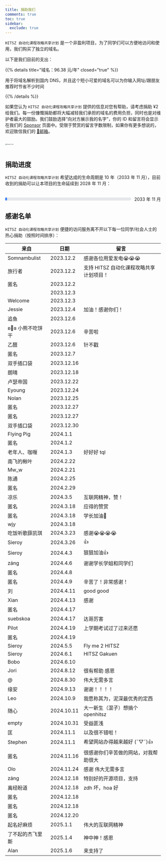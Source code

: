```yaml
---
title: 捐助我们
comments: true
toc: true
sidebar:
  exclude: true
---
```


`HITSZ 自动化课程攻略共享计划` 是一个非盈利项目，为了同学们可以方便地访问和使用，我们购买了独立的域名。

以下是我们目前的支出：

{{% details title="域名：96.38 元/年" closed="true" %}}

用于将域名解析到国内 DNS，并且这个短小可爱的域名可以为你输入网址/跟朋友推荐时节省不少时间

{{% /details %}}

如果您认为 `HITSZ 自动化课程攻略共享计划` 提供的信息对您有帮助，请考虑捐助 ¥2 给我们。每一份慷慨捐助都将大幅减轻我们承担的域名的费用负担，同时也是对维护者最大的鼓励。我们鼓励选择“向对方展示我的名字”，你的 ID 和留言将会显示在我们的 [Sponsor](https://hoa.moe/sponsor/) 页面中。受限于赞赏的留言字数限制，如果你有更多想说的，欢迎致信我们的 [📮邮箱](mailto:hi@hoa.moe)。

<br>
<img src="/images/sponsor.webp" alt="Reward_Code" style="zoom:25%; display: block; margin: 0 auto;" />
<br>

## 捐助进度

`HITSZ 自动化课程攻略共享计划` 希望达成的生命周期是 10 年（2033 年 11 月），目前收到的捐助可以让本项目的生命延续到 2028 年 11 月：

<br>
<div style="display: flex; align-items: center; width: 100%;">
    <div style="flex: 1; background-color: #e5e7eb; border-radius: 9999px; height: 10px; margin-right: 10px;">
        <div class="progress-bar" style="background-color: #3b82f6; height: 100%; border-radius: 9999px; width: 45%;"></div>
    </div>
    <span>2033 年 11 月</span>
</div>

<style>
.progress-bar {
    background-color: #3b82f6;
    animation: fill 3s forwards;
}

@keyframes fill {
    from {
        width: 0%;
    }
    to {
        width: 50%;
    }
}
</style>

<!-- 目前已经续费至 2027 年 11 月-->
<!-- 2023年11月-2024年11月域名费用: $13.99 -> 101.70 -->
<!-- 2024年11月-2025年11月域名费用: ¥104 -->
<!-- 贴纸周边费用: ¥35(需要 Maxwell 核实) -->
<!-- 2025年11月-2027年11月域名费用: ¥192.76 -->
<!-- 截止 2024.1.6 获得的捐助: ¥515.9 -->
<!-- 截止 2024.1.6 的总支出: ¥398.46 + ¥59 = ¥457.46 -->

## 感谢名单

`HITSZ 自动化课程攻略共享计划` 便捷的访问服务离不开以下每一位同学/社会人士的热心捐助（按照时间排序）：

| 来自                | 日期       | 留言                              |
|-------------------|------------|----------------------------------|
| Somnambulist      | 2023.12.2  | 感谢各位用爱发电😭😭😭             |
| 旅行者              | 2023.12.2  | 支持 HITSZ 自动化课程攻略共享计划项目！ |
| 匿名            | 2023.12.2  |                                  |
|                   | 2023.12.3  |                                  |
| Welcome           | 2023.12.3  |                                  |
| Jessie            | 2023.12.4  | 加油！感谢你们！                   |
| 追鱼                | 2023.12.6  |                                  |
| ʚ🧸ɞ  小熊不吃饼干 | 2023.12.6  | 辛苦啦                           |
| 乙醛                | 2023.12.6  | 针不戳                           |
| 匿名            | 2023.12.7  |                                  |
| 双手插口袋          | 2023.12.16 |                                  |
| 朗晴                | 2023.12.18 |                                  |
| 卢瑟帝国            | 2023.12.22 |                                  |
| Eyoung            | 2023.12.24 |                                  |
| Nolan             | 2023.12.25 |                                  |
| 匿名            | 2023.12.27 |                                  |
| 匿名            | 2023.12.27 |                                  |
| 双手插口袋          | 2023.12.30 |                                  |
| Flying Pig        | 2024.1.1   |                                  |
| 匿名            | 2024.1.2   |                                  |
| 老年人、咖喱        | 2024.1.3   | 好好好 tql                        |
| 南飞的楸叶          | 2024.2.22  |                                  |
| Mw_w              | 2024.2.21  |                                  |
| 陈通                | 2024.2.25  |                                  |
| 匿名            | 2024.2.29  |                                  |
| 凉乐                | 2024.3.5   | 互联网精神，赞！                  |
| 匿名            | 2024.3.18  | 应得的赞赏                       |
| 匿名            | 2024.3.18  | 学长加油🫡                      |
| wjy               | 2024.3.18  |                                  |
| 吃饭听歌薛凯琪      | 2024.3.23  | 感谢😭😭😭😭                     |
| Sieroy            | 2024.3.26  | 👍                               |
| Sieroy            | 2024.4.3  | 狠狠加油👍                               |
| záng              | 2024.4.6  | 谢谢学长学姐和同学们                |
| 匿名            | 2024.4.8  |                                  |
| 匿名            | 2024.4.9  | 辛苦了！非常感谢！                                 |
| 刘            | 2024.4.11  | good good                                 |
| Xian            | 2024.4.13  | 感谢                                 |
| 匿名            | 2024.4.17  |                                  |
| suebskoa            | 2024.4.17  | 达哥厉害                                 |
| Pilot            | 2024.4.19  | 上学期考试过了过来还愿                                 |
| 匿名            | 2024.4.19  |                                  |
| Sieroy            | 2024.5.5  | Fly me 2 HITSZ                                 |
| Sieroy            | 2024.6.1  | HITSZ Gakuen                                 |
| Bobo            | 2024.6.10  |                                  |
| Jori            | 2024.8.12  | 很有帮助 感恩                                 |
| @            | 2024.8.30  | 伟大无需多言                                 |
| 缘安            | 2024.9.13  | 谢谢！！！！                                |
| Leo            | 2024.10.9  | 我愿称其为，泥深最优秀的定西                                |
| 随心            | 2024.10.11  | 大一新生（混子）想搞个 openhitsz                                |
| empty            | 2024.10.31  | 受益匪浅                                |
| 匡            | 2024.11.1  | 以及很不错啦！                                |
| Stephen            | 2024.11.1  | 希望网站办得越来越好 (¯▽¯)👍                                |
| 匿名            | 2024.11.16  | 很感谢你们辛苦做的网站，对我帮助很大         |
| Olo            | 2024.11.24  | 感谢 伟大无需多言        |
| záng            | 2024.12.18  | 特别好的开源项目，支持       |
| 离经盼道            | 2024.12.18  | zdh 坏，hoa 好        |
| 匿名            | 2024.12.18  |         |
| 匿名            | 2024.12.18  |         |
| 匿名             | 2024.12.20                   |  |
| 起名好麻烦       | 2025.1.1    | 伟大的互联网精神 |
| 了不起的杰飞里斯 | 2025.1.4       | 神中神！感恩 |
| Alan             | 2025.1.6        | 来支持了   |
